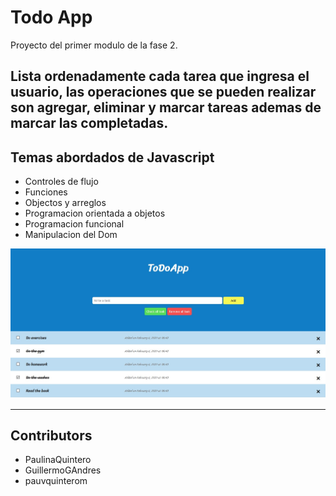 # Todo App

Proyecto del primer modulo de la fase 2. 

Lista ordenadamente cada tarea que ingresa el usuario, las operaciones que se pueden realizar son agregar, eliminar y marcar tareas ademas de marcar las completadas.
---
## Temas abordados de Javascript
* Controles de flujo
* Funciones
* Objectos y arreglos
* Programacion orientada a objetos
* Programacion funcional
* Manipulacion del Dom

![Imagen de la aplicacion](./img/todoapp.jpg)

---
## Contributors
* PaulinaQuintero
* GuillermoGAndres 
* pauvquinterom



